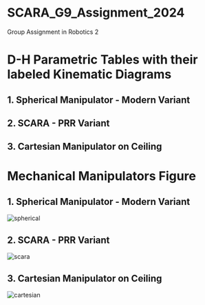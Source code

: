 # SCARA_G9_Assignment_2024
Group Assignment in Robotics 2

# D-H Parametric Tables with their labeled Kinematic Diagrams
## 1. Spherical Manipulator - Modern Variant
## 2. SCARA - PRR Variant
## 3. Cartesian Manipulator on Ceiling
# Mechanical Manipulators Figure
## 1. Spherical Manipulator - Modern Variant
![spherical](https://github.com/limwelwel/SCARA_G9_Assignment_2024/assets/157497997/88a21b1c-4eb5-4ae1-943f-86c915b68986)
## 2. SCARA - PRR Variant
![scara](https://github.com/limwelwel/SCARA_G9_Assignment_2024/assets/157497997/e3fbac17-5120-4a4d-b8c7-3a6145beb0bc)
## 3. Cartesian Manipulator on Ceiling
![cartesian](https://github.com/limwelwel/SCARA_G9_Assignment_2024/assets/157497997/8979bbf8-4ef6-421f-b573-07eb8386d32d)






